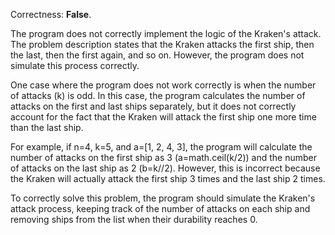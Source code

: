 Correctness: **False**.

The program does not correctly implement the logic of the Kraken's attack. The problem description states that the Kraken attacks the first ship, then the last, then the first again, and so on. However, the program does not simulate this process correctly.

One case where the program does not work correctly is when the number of attacks (k) is odd. In this case, the program calculates the number of attacks on the first and last ships separately, but it does not correctly account for the fact that the Kraken will attack the first ship one more time than the last ship.

For example, if n=4, k=5, and a=[1, 2, 4, 3], the program will calculate the number of attacks on the first ship as 3 (a=math.ceil(k/2)) and the number of attacks on the last ship as 2 (b=k//2). However, this is incorrect because the Kraken will actually attack the first ship 3 times and the last ship 2 times.

To correctly solve this problem, the program should simulate the Kraken's attack process, keeping track of the number of attacks on each ship and removing ships from the list when their durability reaches 0.